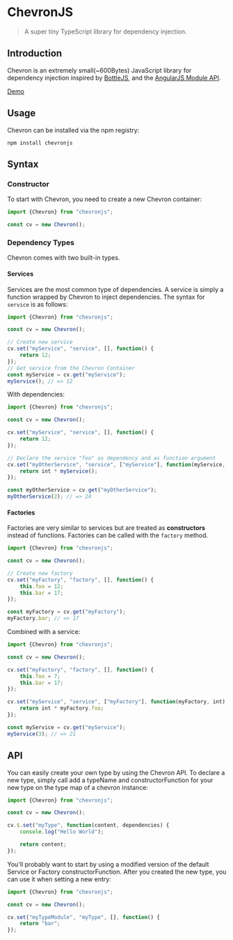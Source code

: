 # ChevronJS

> A super tiny TypeScript library for dependency injection.

## Introduction

Chevron is an extremely small(~600Bytes) JavaScript library for dependency injection inspired by [BottleJS](https://github.com/young-steveo/bottlejs), and the [AngularJS Module API](https://docs.angularjs.org/api/ng/type/angular.Module).

[Demo](http://codepen.io/FelixRilling/pen/AXgydJ)

## Usage

Chevron can be installed via the npm registry:

```shell
npm install chevronjs
```

## Syntax

### Constructor

To start with Chevron, you need to create a new Chevron container:

```typescript
import {Chevron} from "chevronjs";

const cv = new Chevron();
```

### Dependency Types

Chevron comes with two built-in types.

#### Services

Services are the most common type of dependencies. A service is simply a function wrapped by Chevron to inject dependencies.
The syntax for `service` is as follows:

```typescript
import {Chevron} from "chevronjs";

const cv = new Chevron();

// Create new service
cv.set("myService", "service", [], function() {
    return 12;
});
// Get service from the Chevron Container
const myService = cv.get("myService");
myService(); // => 12
```

With dependencies:

```typescript
import {Chevron} from "chevronjs";

const cv = new Chevron();

cv.set("myService", "service", [], function() {
    return 12;
});

// Declare the service "foo" as dependency and as function argument
cv.set("myOtherService", "service", ["myService"], function(myService, int) {
    return int * myService();
});

const myOtherService = cv.get("myOtherService");
myOtherService(2); // => 24
```

#### Factories

Factories are very similar to services but are treated as **constructors** instead of functions.
Factories can be called with the `factory` method.

```typescript
import {Chevron} from "chevronjs";

const cv = new Chevron();

// Create new factory
cv.set("myFactory", "factory", [], function() {
    this.foo = 12;
    this.bar = 17;
});

const myFactory = cv.get("myFactory");
myFactory.bar; // => 17
```

Combined with a service:

```typescript
import {Chevron} from "chevronjs";

const cv = new Chevron();

cv.set("myFactory", "factory", [], function() {
    this.foo = 7;
    this.bar = 17;
});

cv.set("myService", "service", ["myFactory"], function(myFactory, int) {
    return int * myFactory.foo;
});

const myService = cv.get("myService");
myService(3); // => 21
```

## API

You can easily create your own type by using the Chevron API.
To declare a new type, simply call add a typeName and constructorFunction for your new type on the type map of a chevron instance:

```typescript
import {Chevron} from "chevronjs";

const cv = new Chevron();

cv.$.set("myType", function(content, dependencies) {
    console.log("Hello World");

    return content;
});
```

You'll probably want to start by using a modified version of the default Service or Factory constructorFunction.
After you created the new type, you can use it when setting a new entry:

```typescript
import {Chevron} from "chevronjs";

const cv = new Chevron();

cv.set("myTypeModule", "myType", [], function() {
    return "bar";
});
```
